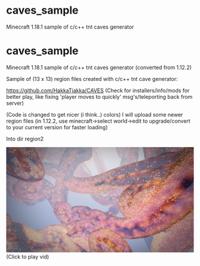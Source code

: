 # caves_sample
Minecraft 1.18.1 sample of c/c++ tnt caves generator

# caves_sample
Minecraft 1.18.1 sample of c/c++ tnt caves generator (converted from 1.12.2)

Sample of (13 x 13) region files created with c/c++ tnt cave generator:

https://github.com/HakkaTjakka/CAVES (Check for installers/info/mods for better play, like fixing 'player moves to quickly' msg's/teleporting back from server)

(Code is changed to get nicer (i think..) colors)
I will upload some newer region files (in 1.12.2, use minecraft->select world->edit to upgrade/convert to your current version for faster loading)

Into dir region2

[![Demo CountPages alpha](https://github.com/HakkaTjakka/CAVES/blob/main/Minecraft/screenshots/2022-02-21_06.25.01.jpg)](https://www.youtube.com/watch?v=5SJG3ie4RF8)
(Click to play vid)

